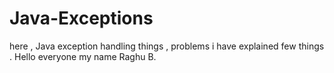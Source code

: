 # Java-Exceptions
here , Java exception handling things , problems i have explained few things .
Hello everyone my name Raghu B.
